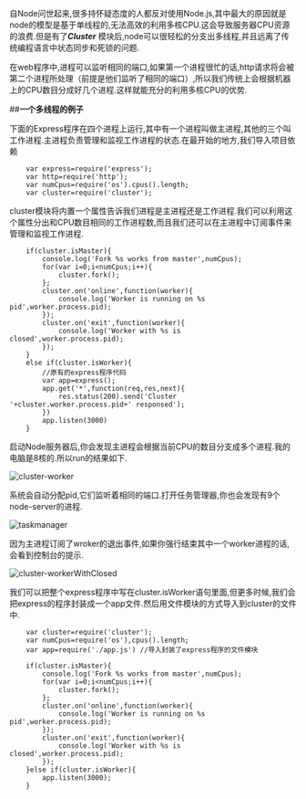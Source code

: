 ﻿

自Node问世起来,很多持怀疑态度的人都反对使用Node.js,其中最大的原因就是node的模型是基于单线程的,无法高效的利用多核CPU.这会导致服务器CPU资源的浪费.但是有了***Cluster*** 模块后,node可以很轻松的分支出多线程,并且远离了传统编程语言中状态同步和死锁的问题.

在web程序中,进程可以监听相同的端口,如果第一个进程很忙的话,http请求将会被第二个进程所处理（前提是他们监听了相同的端口）,所以我们传统上会根据机器上的CPU数目分成好几个进程.这样就能充分的利用多核CPU的优势.

##**一个多线程的例子**

下面的Express程序在四个进程上运行,其中有一个进程叫做主进程,其他的三个叫工作进程.主进程负责管理和监视工作进程的状态.在最开始的地方,我们导入项目依赖

        var express=require('express');
        var http=require('http');
        var numCpus=require('os').cpus().length;
        var cluster=require('cluster'); 
        
cluster模块将内置一个属性告诉我们进程是主进程还是工作进程.我们可以利用这个属性分出和CPU数目相同的工作进程数,而且我们还可以在主进程中订阅事件来管理和监视工作进程.

        if(cluster.isMaster){
            console.log('Fork %s works from master',numCpus);
            for(var i=0;i<numCpus;i++){
                cluster.fork();
            };
            cluster.on('online',function(worker){
                console.log('Worker is running on %s pid',worker.process.pid);
            });
            cluster.on('exit',function(worker){
                console.log('Worker with %s is closed',worker.process.pid);
            });
        }
        else if(cluster.isWorker){
            //原有的express程序代码
            var app=express();
            app.get('*',function(req,res,next){
                res.status(200).send('Cluster '+cluster.worker.process.pid+' responsed');
            })
            app.listen(3000)
        }
        
启动Node服务器后,你会发现主进程会根据当前CPU的数目分支成多个进程.我的电脑是8核的.所以run的结果如下.

![cluster-worker](http://g.hiphotos.baidu.com/image/pic/item/79f0f736afc379312c317f89ecc4b74543a91130.jpg)

系统会自动分配pid,它们监听着相同的端口.打开任务管理器,你也会发现有9个node-server的进程.

![taskmanager](http://d.hiphotos.baidu.com/image/pic/item/b8014a90f603738d9af6f582b41bb051f919ecd6.jpg)

因为主进程订阅了wroker的退出事件,如果你强行结束其中一个worker进程的话,会看到控制台的提示.

![cluster-workerWithClosed](http://c.hiphotos.baidu.com/image/pic/item/7c1ed21b0ef41bd5afa5115456da81cb38db3d9f.jpg)

我们可以把整个express程序中写在cluster.isWorker语句里面,但更多时候,我们会把express的程序封装成一个app文件.然后用文件模块的方式导入到cluster的文件中.

        var cluster=require('cluster');
        var numCpus=require('os'),cpus().length;
        var app=require('./app.js') //导入封装了express程序的文件模块
        
        if(cluster.isMaster){
            console.log('Fork %s works from master',numCpus);
            for(var i=0;i<numCpus;i++){
                cluster.fork();
            };
            cluster.on('online',function(worker){
                console.log('Worker is running on %s pid',worker.process.pid);
            });
            cluster.on('exit',function(worker){
                console.log('Worker with %s is closed',worker.process.pid);
            });
        }else if(cluster.isWorker){
            app.listen(3000);
        }